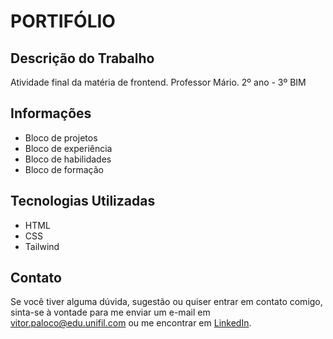 <!DOCTYPE html>
<html lang="en">
<head>
    <meta charset="UTF-8">
    <meta name="viewport" content="width=device-width, initial-scale=1.0">
</head>
<body>
  <h1>PORTIFÓLIO</h1>

  <h2>Descrição do Trabalho</h2>
  <p>Atividade final da matéria de frontend. Professor Mário. 2º ano - 3º BIM</p>

  <h2>Informações</h2>
  <ul>
      <li>Bloco de projetos</li>
      <li>Bloco de experiência</li>
      <li>Bloco de habilidades</li>
      <li>Bloco de formação</li>
  </ul>

  <h2>Tecnologias Utilizadas</h2>
  <ul>
      <li>HTML</li>
      <li>CSS</li>
      <li>Tailwind</li>
    </ul>

  <h2>Contato</h2>
  <p>Se você tiver alguma dúvida, sugestão ou quiser entrar em contato comigo, sinta-se à vontade para me enviar um e-mail em <a href="mailto:vitor.paloco@edu.unifil.com">vitor.paloco@edu.unifil.com</a> ou me encontrar em <a href="https://www.linkedin.com/in/vitor-hugo-oliveira-paloco-b64126278/">LinkedIn</a>.</p>
</body>
</html>
